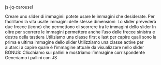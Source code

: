 js-jq-carousel

Creare uno slider di immagini: potete usare le immagini che desiderate. Per facilitarvi la vita usate immagini delle stesse dimensioni: Lo slider prevederà due frecce (icone) che permettono di scorrere tra le immagini dello slider In oltre per scorrere le immagini permettere anche l’uso delle frecce sinistra e destra della tastiera Utiliziamo una classe first e last per capire quali sono la prima e ultima immagine dello slider Utilizziamo una classe active per aiutarci a capire quale è l’immagine attuale da visualizzare nello slider
BONUS:
Clicchiamo sui pallini e mostriamo l’immagine corrispondente Generiamo i pallini con JS
